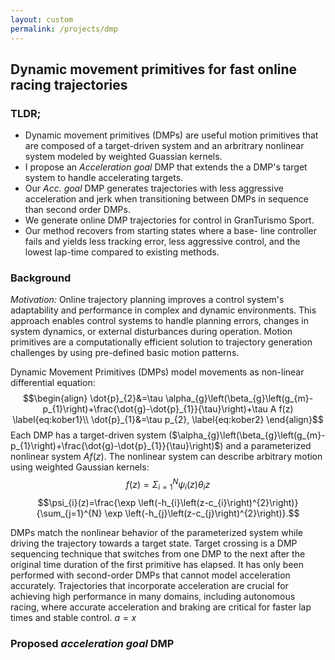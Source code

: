 ```yaml
---
layout: custom
permalink: /projects/dmp
---
```



## Dynamic movement primitives for fast online racing trajectories
### TLDR;
- Dynamic movement primitives (DMPs) are useful motion primitives that are composed of a target-driven system and an arbritrary nonlinear system modeled by weighted Guassian kernels.
- I propose an _Acceleration goal_ DMP that extends the a DMP's target system
to handle accelerating targets.
- Our _Acc. goal_ DMP generates trajectories with less
aggressive acceleration and jerk when transitioning
between DMPs in sequence than second order DMPs.
- We generate online DMP trajectories for control in
GranTurismo Sport.
- Our method recovers from starting states where a base-
line controller fails and yields less tracking error, less
aggressive control, and the lowest lap-time compared
to existing methods.

### Background
_Motivation:_ Online trajectory planning improves a control system's adaptability and performance in complex and dynamic environments. This approach enables control systems to handle planning errors, changes in system dynamics, or external disturbances during operation. Motion primitives are a computationally efficient solution to trajectory generation challenges by using pre-defined basic motion patterns.

Dynamic Movement Primitives (DMPs) model movements as non-linear differential equation:
$$\begin{align}
\dot{p}_{2}&=\tau \alpha_{g}\left(\beta_{g}\left(g_{m}-p_{1}\right)+\frac{\dot{g}-\dot{p}_{1}}{\tau}\right)+\tau A f(z) \label{eq:kober1}\\
\dot{p}_{1}&=\tau p_{2}, \label{eq:kober2}
\end{align}$$
Each DMP has a target-driven system ($\alpha_{g}\left(\beta_{g}\left(g_{m}-p_{1}\right)+\frac{\dot{g}-\dot{p}_{1}}{\tau}\right)$) and a parameterized nonlinear system $A f(z)$. The nonlinear system can describe arbitrary motion using weighted Gaussian kernels:
$$f(z)=\Sigma_{i=1}^{N} \psi_{i}(z) \theta_{i} z$$
$$\psi_{i}(z)=\frac{\exp \left(-h_{i}\left(z-c_{i}\right)^{2}\right)}{\sum_{j=1}^{N} \exp \left(-h_{j}\left(z-c_{j}\right)^{2}\right)}.$$



 DMPs match the nonlinear behavior of the parameterized system while driving the trajectory towards a target state. Target crossing is a DMP sequencing technique that switches from one DMP to the next after the original time duration of the first primitive has elapsed. It has only been performed with second-order DMPs that cannot model acceleration accurately. Trajectories that incorporate acceleration are crucial for achieving high performance in many domains, including autonomous racing, where accurate acceleration and braking are critical for faster lap times and stable control.
 $a = x$

### Proposed _acceleration goal_ DMP
